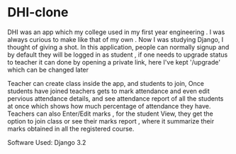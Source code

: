 # DHI-clone
DHI was an app which my college used in my first year engineering . I was always curious to make like that of my own . Now I was studying Django, I thought of giving a shot.
In this application, people can normally signup and by default they will be logged in as student , if one needs to upgrade status to teacher it can done by opening a private link,
here I've kept '/upgrade' which can be changed later

Teacher can create class inside the app, and students to join, Once students have joined teachers gets to mark attendance and even edit pervious attendance details, and see attendance report of all the students at once which shows how much percentage of attendance they have.
Teachers can also Enter/Edit marks , for the student View, they get the option to join class or see their marks report , where it summarize their marks obtained in all the registered course.

Software Used:
Django 3.2
